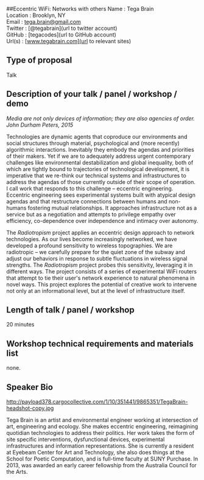 ##Eccentric WiFi: Networks with others
Name : Tega Brain  
Location : Brooklyn, NY  
Email : tega.brain@gmail.com  
Twitter : [@tegabrain](url to twitter account)  
GitHub : [tegacodes](url to GitHub account)  
Url(s) : [www.tegabrain.com](url to relevant sites)  
## Type of proposal  
Talk

## Description of your talk / panel / workshop / demo

_Media are not only devices of information; they are also agencies of order._  
_John Durham Peters, 2015_

Technologies are dynamic agents that coproduce our environments and social structures through material, psychological and (more recently) algorithmic interactions. Inevitably they embody the agendas and priorities of their makers. Yet if we are to adequately address urgent contemporary challenges like environmental destabilization and global inequality, both of which are tightly bound to trajectories of technological development, it is imperative that we re-think our technical systems and infrastructures to address the agendas of those currently outside of their scope of operation. I call work that responds to this challenge – eccentric engineering. Eccentric engineering sees experimental systems built with atypical design agendas and that restructure connections between humans and non-humans fostering mutual relationships. It approaches infrastructure not as a service but as a negotiation and attempts to privilege empathy over efficiency, co-dependence over independence and intimacy over autonomy. 

The _Radiotropism_ project applies an eccentric design approach to network technologies. As our lives become increasingly networked, we have developed a profound sensitivity to wireless topographies. We are radiotropic – we carefully prepare for the quiet zone of the subway and adjust our behaviors in response to subtle fluctuations in wireless signal strengths. The _Radiotropism_ project probes this sensitivity, leveraging it in different ways. The project consists of a series of experimental WiFi routers that attempt to tie their user's network experience to natural phenomena in novel ways. This project explores the potential of creative work to intervene not only at an informational level, but at the level of infrastructure itself.

## Length of talk / panel / workshop
20 minutes

## Workshop technical requirements and materials list

none.

## Speaker Bio
http://payload378.cargocollective.com/1/10/351441/9865351/TegaBrain-headshot-copy.jpg

Tega Brain is an artist and environmental engineer working at intersection of art, engineering and ecology. She makes eccentric engineering, reimagining quotidian technologies to address their politics. Her work takes the form of site specific interventions, dysfunctional devices, experimental infrastructures and information representations. She is currently a resident at Eyebeam Center for Art and Technology, she also does things at the School for Poetic Computation, and is full-time faculty at SUNY Purchase. In 2013, was awarded an early career fellowship from the Australia Council for the Arts.




